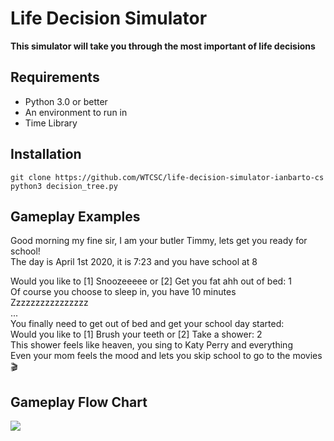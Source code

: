 # Life Decision Simulator
__This simulator will take you through the most important of life decisions__

## Requirements
* Python 3.0 or better
* An environment to run in
* Time Library

## Installation
``` git clone https://github.com/WTCSC/life-decision-simulator-ianbarto-cs ```  
```python3 decision_tree.py```  

## Gameplay Examples  

Good morning my fine sir, I am your butler Timmy, lets get you ready for school!  
The day is April 1st 2020, it is 7:23 and you have school at 8  
  
Would you like to [1] Snoozeeeee or [2] Get you fat ahh out of bed: 1  
Of course you choose to sleep in, you have 10 minutes  
Zzzzzzzzzzzzzzzz  
...  
You finally need to get out of bed and get your school day started:  
Would you like to [1] Brush your teeth or [2] Take a shower: 2  
This shower feels like heaven, you sing to Katy Perry and everything  
Even your mom feels the mood and lets you skip school to go to the movies 🎬  

## Gameplay Flow Chart

![](Branch.png)  
  